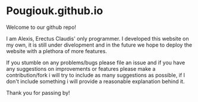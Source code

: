 # Pougiouk.github.io
Welcome to our github repo!

I am Alexis, Erectus Claudis' only programmer. I developed this website on my own, it is still under divelopment and in the future we hope to deploy the website with a plethora of more features.

If you stumble on any problems/bugs please file an issue and if you have any suggestions on improvements or features please make a contribution/fork i will try to include as many suggestions as possible, if I don't include something i will provide a reasonable explanation behind it.

Thank you for passing by!
